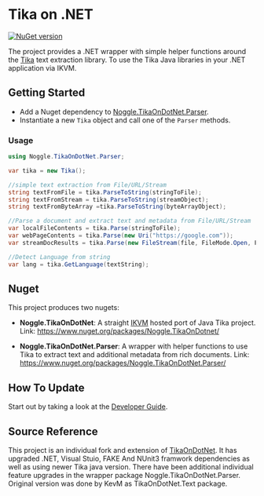 Tika on .NET
============

[![NuGet version](https://badge.fury.io/nu/Noggle.TikaOnDotNet.Parser.svg)](https://badge.fury.io/nu/Noggle.TikaOnDotNet.Parser)

The project provides a .NET wrapper with simple helper functions around the [Tika](http://tika.apache.org/) text extraction library. To use the Tika Java libraries in your .NET application via IKVM. 

## Getting Started 

- Add a Nuget dependency to [Noggle.TikaOnDotNet.Parser](https://www.nuget.org/packages/Noggle.TikaOnDotNet.Parser/).
- Instantiate a new `Tika` object and call one of the `Parser` methods.

### Usage 
```cs
using Noggle.TikaOnDotNet.Parser;

var tika = new Tika();

//simple text extraction from File/URL/Stream
string textFromFile = tika.ParseToString(stringToFile);
string textFromStream = tika.ParseToString(streamObject);
string textFromByteArray =tika.ParseToString(byteArrayObject);

//Parse a document and extract text and metadata from File/URL/Stream
var localFileContents = tika.Parse(stringToFile);
var webPageContents = tika.Parse(new Uri("https://google.com"));
var streamDocResults = tika.Parse(new FileStream(file, FileMode.Open, FileAccess.Read));

//Detect Language from string
var lang = tika.GetLanguage(textString);

```


## Nuget

This project produces two nugets:

- **Noggle.TikaOnDotNet**: A straight [IKVM](http://www.ikvm.net/userguide/ikvmc.html) hosted port of Java Tika project.
Link: https://www.nuget.org/packages/Noggle.TikaOnDotnet/

- **Noggle.TikaOnDotNet.Parser**: A wrapper with helper functions to use Tika to extract text and additional metadata from rich documents. Link: https://www.nuget.org/packages/Noggle.TikaOnDotNet.Parser/

## How To Update

Start out by taking a look at the [Developer Guide](https://github.com/whentotrade/noggle.tikaondotnet/blob/master/Developers.md). 

## Source Reference
This project is an individual fork and extension of [TikaOnDotNet](https://github.com/KevM/tikaondotnet). It has upgraded .NET, Visual Stuio, FAKE And NUnit3 framwork dependencies as well as using newer Tika java version. There have been additional individual feature upgrades in the wrapper package Noggle.TikaOnDotNet.Parser. Original version was done by KevM as TikaOnDotNet.Text package.
